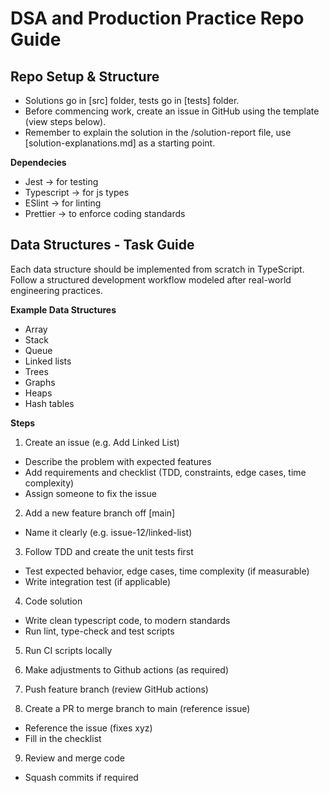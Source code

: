 # DSA and Production Practice Repo Guide

## Repo Setup & Structure

- Solutions go in [src] folder, tests go in [tests] folder.
- Before commencing work, create an issue in GitHub using the template (view steps below).
- Remember to explain the solution in the /solution-report file, use [solution-explanations.md] as a starting point.

**Dependecies**

- Jest -> for testing
- Typescript -> for js types
- ESlint -> for linting
- Prettier -> to enforce coding standards

## Data Structures - Task Guide

Each data structure should be implemented from scratch in TypeScript. Follow a structured development workflow modeled after real-world engineering practices.

**Example Data Structures**

- Array
- Stack
- Queue
- Linked lists
- Trees
- Graphs
- Heaps
- Hash tables

**Steps**

1. Create an issue (e.g. Add Linked List)

- Describe the problem with expected features
- Add requirements and checklist (TDD, constraints, edge cases, time complexity)
- Assign someone to fix the issue

2. Add a new feature branch off [main]

- Name it clearly (e.g. issue-12/linked-list)

3. Follow TDD and create the unit tests first

- Test expected behavior, edge cases, time complexity (if measurable)
- Write integration test (if applicable)

4. Code solution

- Write clean typescript code, to modern standards
- Run lint, type-check and test scripts

5. Run CI scripts locally

6. Make adjustments to Github actions (as required)

7. Push feature branch (review GitHub actions)

8. Create a PR to merge branch to main (reference issue)

- Reference the issue (fixes xyz)
- Fill in the checklist

9. Review and merge code

- Squash commits if required
